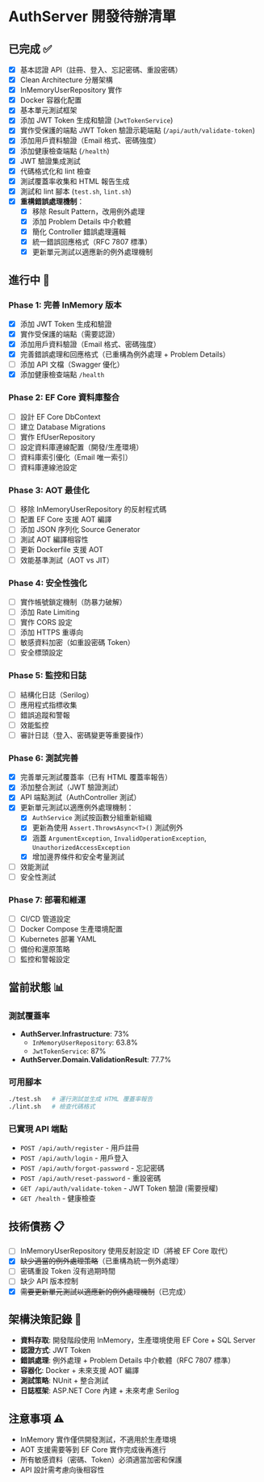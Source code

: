 # AuthServer 開發待辦清單

## 已完成 ✅
- [x] 基本認證 API（註冊、登入、忘記密碼、重設密碼）
- [x] Clean Architecture 分層架構
- [x] InMemoryUserRepository 實作
- [x] Docker 容器化配置
- [x] 基本單元測試框架
- [x] 添加 JWT Token 生成和驗證 (`JwtTokenService`)
- [x] 實作受保護的端點 JWT Token 驗證示範端點 (`/api/auth/validate-token`)
- [x] 添加用戶資料驗證（Email 格式、密碼強度）
- [x] 添加健康檢查端點 (`/health`)
- [x] JWT 驗證集成測試
- [x] 代碼格式化和 lint 檢查
- [x] 測試覆蓋率收集和 HTML 報告生成
- [x] 測試和 lint 腳本 (`test.sh`, `lint.sh`)
- [x] **重構錯誤處理機制**：
  - [x] 移除 Result Pattern，改用例外處理
  - [x] 添加 Problem Details 中介軟體
  - [x] 簡化 Controller 錯誤處理邏輯
  - [x] 統一錯誤回應格式（RFC 7807 標準）
  - [x] 更新單元測試以適應新的例外處理機制

## 進行中 🚧

### Phase 1: 完善 InMemory 版本
- [x] 添加 JWT Token 生成和驗證
- [x] 實作受保護的端點（需要認證）
- [x] 添加用戶資料驗證（Email 格式、密碼強度）
- [x] 完善錯誤處理和回應格式（已重構為例外處理 + Problem Details）
- [ ] 添加 API 文檔（Swagger 優化）
- [x] 添加健康檢查端點 `/health`

### Phase 2: EF Core 資料庫整合
- [ ] 設計 EF Core DbContext
- [ ] 建立 Database Migrations
- [ ] 實作 EfUserRepository
- [ ] 設定資料庫連線配置（開發/生產環境）
- [ ] 資料庫索引優化（Email 唯一索引）
- [ ] 資料庫連線池設定

### Phase 3: AOT 最佳化
- [ ] 移除 InMemoryUserRepository 的反射程式碼
- [ ] 配置 EF Core 支援 AOT 編譯
- [ ] 添加 JSON 序列化 Source Generator
- [ ] 測試 AOT 編譯相容性
- [ ] 更新 Dockerfile 支援 AOT
- [ ] 效能基準測試（AOT vs JIT）

### Phase 4: 安全性強化
- [ ] 實作帳號鎖定機制（防暴力破解）
- [ ] 添加 Rate Limiting
- [ ] 實作 CORS 設定
- [ ] 添加 HTTPS 重導向
- [ ] 敏感資料加密（如重設密碼 Token）
- [ ] 安全標頭設定

### Phase 5: 監控和日誌
- [ ] 結構化日誌（Serilog）
- [ ] 應用程式指標收集
- [ ] 錯誤追蹤和警報
- [ ] 效能監控
- [ ] 審計日誌（登入、密碼變更等重要操作）

### Phase 6: 測試完善
- [x] 完善單元測試覆蓋率（已有 HTML 覆蓋率報告）
- [x] 添加整合測試（JWT 驗證測試）
- [x] API 端點測試（AuthController 測試）
- [x] 更新單元測試以適應例外處理機制：
  - [x] `AuthService` 測試按函數分組重新組織
  - [x] 更新為使用 `Assert.ThrowsAsync<T>()` 測試例外
  - [x] 涵蓋 `ArgumentException`, `InvalidOperationException`, `UnauthorizedAccessException`
  - [x] 增加邊界條件和安全考量測試
- [ ] 效能測試
- [ ] 安全性測試

### Phase 7: 部署和維運
- [ ] CI/CD 管道設定
- [ ] Docker Compose 生產環境配置
- [ ] Kubernetes 部署 YAML
- [ ] 備份和還原策略
- [ ] 監控和警報設定

## 當前狀態 📊

### 測試覆蓋率
- **AuthServer.Infrastructure**: 73%
  - `InMemoryUserRepository`: 63.8%
  - `JwtTokenService`: 87%
- **AuthServer.Domain.ValidationResult**: 77.7%

### 可用腳本
```bash
./test.sh   # 運行測試並生成 HTML 覆蓋率報告
./lint.sh   # 檢查代碼格式
```

### 已實現 API 端點
- `POST /api/auth/register` - 用戶註冊
- `POST /api/auth/login` - 用戶登入  
- `POST /api/auth/forgot-password` - 忘記密碼
- `POST /api/auth/reset-password` - 重設密碼
- `GET /api/auth/validate-token` - JWT Token 驗證 (需要授權)
- `GET /health` - 健康檢查

## 技術債務 📋
- [ ] InMemoryUserRepository 使用反射設定 ID（將被 EF Core 取代）
- [x] ~~缺少適當的例外處理策略~~（已重構為統一例外處理）
- [ ] 密碼重設 Token 沒有過期時間
- [ ] 缺少 API 版本控制
- [x] ~~需要更新單元測試以適應新的例外處理機制~~（已完成）

## 架構決策記錄 📝
- **資料存取**: 開發階段使用 InMemory，生產環境使用 EF Core + SQL Server
- **認證方式**: JWT Token
- **錯誤處理**: 例外處理 + Problem Details 中介軟體（RFC 7807 標準）
- **容器化**: Docker + 未來支援 AOT 編譯
- **測試策略**: NUnit + 整合測試
- **日誌框架**: ASP.NET Core 內建 + 未來考慮 Serilog

## 注意事項 ⚠️
- InMemory 實作僅供開發測試，不適用於生產環境
- AOT 支援需要等到 EF Core 實作完成後再進行
- 所有敏感資料（密碼、Token）必須適當加密和保護
- API 設計需考慮向後相容性